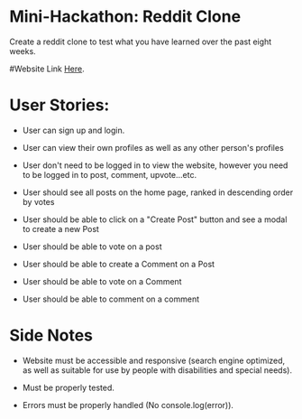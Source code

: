 # Mini-Hackathon: Reddit Clone
Create a reddit clone to test what you have learned over the past eight weeks.

#Website Link [Here](https://www.reddit.com/).

# User Stories:
* User can sign up and login.

* User can view their own profiles as well as any other person's profiles

* User don't need to be logged in to view the website, however you need to be logged in to post, comment, upvote...etc.

* User should see all posts on the home page, ranked in descending order by votes

* User should be able to click on a "Create Post" button and see a modal to create a new Post

* User should be able to vote on a post

* User should be able to create a Comment on a Post

* User should be able to vote on a Comment

* User should be able to comment on a comment

# Side Notes

* Website must be accessible and responsive (search engine optimized, as well as suitable for use by people with disabilities and special needs).

* Must be properly tested.

* Errors must be properly handled (No console.log(error)).